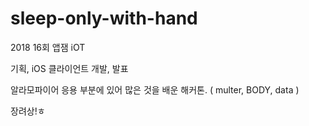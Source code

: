 # sleep-only-with-hand
2018 16회 앱잼 iOT

기획, iOS 클라이언트 개발, 발표

알라모파이어 응용 부분에 있어 많은 것을 배운 해커톤. ( multer, BODY, data )

장려상!ㅎ
